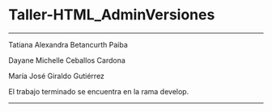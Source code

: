 # Taller-HTML_AdminVersiones
***
Tatiana Alexandra Betancurth Paiba

Dayane Michelle Ceballos Cardona

María José Giraldo Gutiérrez

El trabajo terminado se encuentra en la rama develop.
***